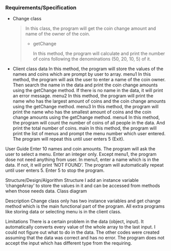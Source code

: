 ### Requirements/Specification

- Change class
  > In this class, the program will get the coin change amount and name of the owner of the coin.
  > - getChange
  >  
  >   In this method, the program will calculate and print the number of coins following the denominations (50, 20, 10, 5) of it.


- Client class
data
In this method, the program will store the values of the names and coins which are prompt by user to array.
menu1
In this method, the program will ask the user to enter a name of the coin owner. Then search the name in the data and print the coin change amounts using the getChange method. If there is no name in the data, it will print an error message.
menu2
In this method, the program will print the name who has the largest amount of coins and the coin change amounts using the getChange method.
menu3
In this method, the program will print the name who has the smallest amount of coins and the coin change amounts using the getChange method.
menu4
In this method, the program will count the number of coins of all people in the data. And print the total number of coins.
main
In this method, the program will print the list of menus and prompt the menu number which user entered. The program will repeat this until user enters 5 (Exit).

User Guide
Enter 10 names and coin amounts.
The program will ask the user to select a menu. Enter an integer only.
Except menu1, the program dose not need anything from user.
In menu1, enter a name which is in the data. If not, it will print ‘NOT FOUND’.
The program will automatically repeat until user enters 5. Enter 5 to stop the program.
 

Structure/Design/Algorithm
Structure
I add an instance variable ‘changeArray’ to store the values in it and can be accessed from methods when those needs data.
Class diagram








Description
Change class only has two instance variables and get change method which is the main functional part of the program. All extra programs like storing data or selecting menu is in the client class.




Limitations
There is a certain problem in the data (object, input). It automatically converts every value of the whole array to the last input. I could not figure out what to do in the data. The other codes were created assuming that the data was correct and has no error.
The program does not accept the input which has different type from the requiring.
